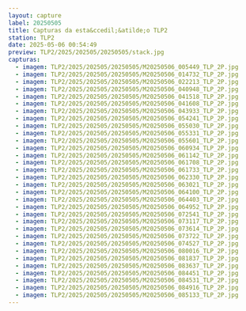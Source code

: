 ```yaml
---
layout: capture
label: 20250505
title: Capturas da esta&ccedil;&atilde;o TLP2
station: TLP2
date: 2025-05-06 00:54:49
preview: TLP2/2025/202505/20250505/stack.jpg
capturas:
  - imagem: TLP2/2025/202505/20250505/M20250506_005449_TLP_2P.jpg
  - imagem: TLP2/2025/202505/20250505/M20250506_014732_TLP_2P.jpg
  - imagem: TLP2/2025/202505/20250505/M20250506_022213_TLP_2P.jpg
  - imagem: TLP2/2025/202505/20250505/M20250506_040948_TLP_2P.jpg
  - imagem: TLP2/2025/202505/20250505/M20250506_041518_TLP_2P.jpg
  - imagem: TLP2/2025/202505/20250505/M20250506_041608_TLP_2P.jpg
  - imagem: TLP2/2025/202505/20250505/M20250506_043933_TLP_2P.jpg
  - imagem: TLP2/2025/202505/20250505/M20250506_054241_TLP_2P.jpg
  - imagem: TLP2/2025/202505/20250505/M20250506_055030_TLP_2P.jpg
  - imagem: TLP2/2025/202505/20250505/M20250506_055331_TLP_2P.jpg
  - imagem: TLP2/2025/202505/20250505/M20250506_055601_TLP_2P.jpg
  - imagem: TLP2/2025/202505/20250505/M20250506_060934_TLP_2P.jpg
  - imagem: TLP2/2025/202505/20250505/M20250506_061142_TLP_2P.jpg
  - imagem: TLP2/2025/202505/20250505/M20250506_061708_TLP_2P.jpg
  - imagem: TLP2/2025/202505/20250505/M20250506_061733_TLP_2P.jpg
  - imagem: TLP2/2025/202505/20250505/M20250506_062330_TLP_2P.jpg
  - imagem: TLP2/2025/202505/20250505/M20250506_063021_TLP_2P.jpg
  - imagem: TLP2/2025/202505/20250505/M20250506_064100_TLP_2P.jpg
  - imagem: TLP2/2025/202505/20250505/M20250506_064403_TLP_2P.jpg
  - imagem: TLP2/2025/202505/20250505/M20250506_064952_TLP_2P.jpg
  - imagem: TLP2/2025/202505/20250505/M20250506_072541_TLP_2P.jpg
  - imagem: TLP2/2025/202505/20250505/M20250506_073117_TLP_2P.jpg
  - imagem: TLP2/2025/202505/20250505/M20250506_073614_TLP_2P.jpg
  - imagem: TLP2/2025/202505/20250505/M20250506_073722_TLP_2P.jpg
  - imagem: TLP2/2025/202505/20250505/M20250506_074527_TLP_2P.jpg
  - imagem: TLP2/2025/202505/20250505/M20250506_080016_TLP_2P.jpg
  - imagem: TLP2/2025/202505/20250505/M20250506_081837_TLP_2P.jpg
  - imagem: TLP2/2025/202505/20250505/M20250506_083637_TLP_2P.jpg
  - imagem: TLP2/2025/202505/20250505/M20250506_084451_TLP_2P.jpg
  - imagem: TLP2/2025/202505/20250505/M20250506_084531_TLP_2P.jpg
  - imagem: TLP2/2025/202505/20250505/M20250506_084916_TLP_2P.jpg
  - imagem: TLP2/2025/202505/20250505/M20250506_085133_TLP_2P.jpg
---
```

